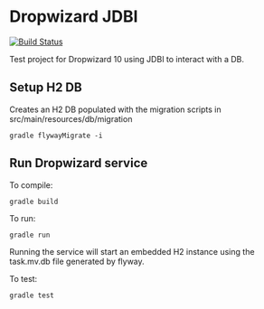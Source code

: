 # Dropwizard JDBI


[![Build Status](https://travis-ci.org/ilroberts/TasksServer.png?branch=master)](https://travis-ci.org/ilroberts/TasksServer)

Test project for Dropwizard 10 using JDBI to interact with a DB.

## Setup H2 DB

Creates an H2 DB populated with the migration scripts in src/main/resources/db/migration

```
gradle flywayMigrate -i
```

## Run Dropwizard service

To compile:

```
gradle build
```

To run:

```
gradle run
```

Running the service will start an embedded H2 instance using the task.mv.db file generated by flyway.

To test:

```
gradle test
```